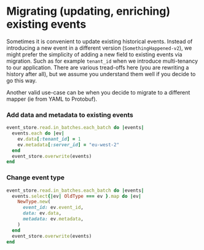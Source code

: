 # Migrating (updating, enriching) existing events

Sometimes it is convenient to update existing historical events. Instead of introducing a new event in a different version (`SomethingHappened-v2`), we might prefer the simplicity of adding a new field to existing events via migration. Such as for example `tenant_id` when we introduce multi-tenancy to our application. There are various tread-offs here (you are rewriting a history after all), but we assume you understand them well if you decide to go this way.

Another valid use-case can be when you decide to migrate to a different mapper (ie from YAML to Protobuf).

### Add data and metadata to existing events

```ruby
event_store.read.in_batches.each_batch do |events|
  events.each do |ev|
    ev.data[:tenant_id] = 1
    ev.metadata[:server_id] = "eu-west-2"
  end
  event_store.overwrite(events)
end
```

### Change event type

```ruby
event_store.read.in_batches.each_batch do |events|
  events.select{|ev| OldType === ev }.map do |ev|
    NewType.new(
      event_id: ev.event_id,
      data: ev.data,
      metadata: ev.metadata,
    )
  end
  event_store.overwrite(events)
end
```